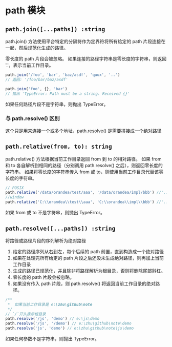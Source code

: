 # path 模块

## `path.join([...paths]) :string`

path.join() 方法使用平台特定的分隔符作为定界符将所有给定的 path 片段连接在一起，然后规范化生成的路径。

零长度的 path 片段会被忽略。 如果连接的路径字符串是零长度的字符串，则返回 '.'，表示当前工作目录。

```js
path.join('/foo', 'bar', 'baz/asdf', 'quux', '..')
// 返回: '/foo/bar/baz/asdf'

path.join('foo', {}, 'bar')
// 抛出 'TypeError: Path must be a string. Received {}'
```

如果任何路径片段不是字符串，则抛出 TypeError。

### 与 path.resolve() 区别

这个只是用来连接一个或多个地址，path.resolve() 是需要拼接成一个绝对路径

## `path.relative(from, to): string`

path.relative() 方法根据当前工作目录返回 from 到 to 的相对路径。 如果 from 和 to 各自解析到相同的路径（分别调用 path.resolve() 之后），则返回零长度的字符串。
如果将零长度的字符串传入 from 或 to，则使用当前工作目录代替该零长度的字符串。

```js
// POSIX
path.relative('/data/orandea/test/aaa', '/data/orandea/impl/bbb') //'../../impl/bbb'
//window
path.relative('C:\\orandea\\test\\aaa', 'C:\\orandea\\impl\\bbb') //'..\\..\\impl\\bbb'
```

如果 from 或 to 不是字符串，则抛出 TypeError。

## `path.resolve([...paths]) :string`

将路径或路径片段的序列解析为绝对路径

1. 给定的路径序列从右到左，每个后续的 path 前置，直到构造成一个绝对路径
2. 如果在处理完所有给定的 path 片段之后还没未生成绝对路径，则再加上当前工作目录
3. 生成的路径已规范化，并且除非将路径解析为根目录，否则将删除尾部斜杠。
4. 零长度的 path 片段会被忽略。
5. 如果没有传入 path 片段，则 path.resolve() 将返回当前工作目录的绝对路径。

```js
/**
 *  如果当前工作目录是 e:\zhu\github\note
 */
// `/`开头表示根目录
path.resolve('/js', 'demo') // e:\js\demo
path.resolve('/js', '/demo') // e:\zhu\github\note\demo
path.resolve('js', 'demo') // e:\zhu\github\note\js\demo
```

如果任何参数不是字符串，则抛出 TypeError。
